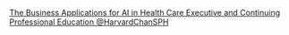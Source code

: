 [The Business Applications for AI in Health Care   Executive and Continuing Professional Education   @HarvardChanSPH](https://qi.tc/qi/118898)